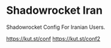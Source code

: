 # Shadowrocket Iran
Shadowrocket Config For Iranian Users.

https://kut.st/conf
https://kut.st/conf2
